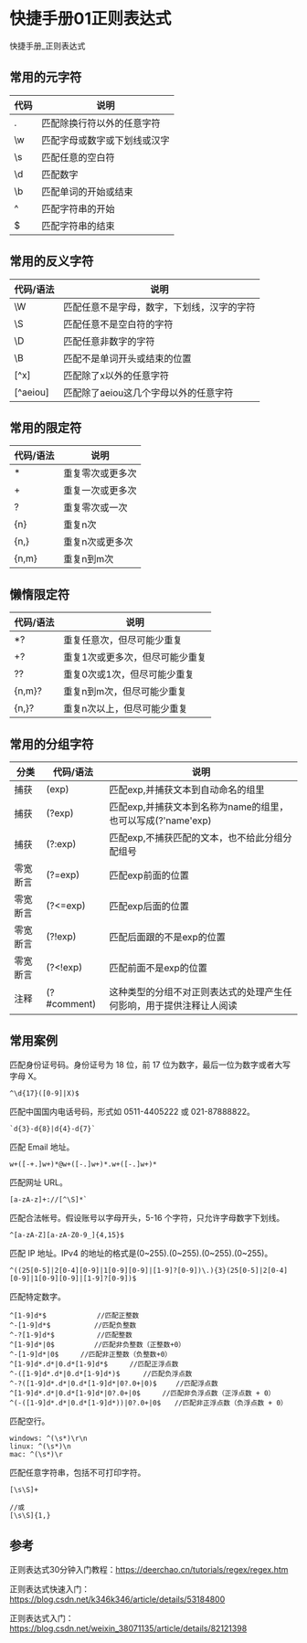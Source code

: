 # 快捷手册01正则表达式
快捷手册_正则表达式

## 常用的元字符

| 代码 |                         说明                         |
| ------ | ------------------------------------- |
| .        | 匹配除换行符以外的任意字符     |
| \\w   | 匹配字母或数字或下划线或汉字 |
| \\s    | 匹配任意的空白符                         |
| \\d    | 匹配数字                                         |
| \\b    | 匹配单词的开始或结束                 |
| ^       | 匹配字符串的开始                         |
| $       | 匹配字符串的结束                         |

## 常用的反义字符

| 代码/语法 |                                       说明                                       |
| ------------ | -------------------------------------------------------- |
| \\W             | 匹配任意不是字母，数字，下划线，汉字的字符 |
| \\S              | 匹配任意不是空白符的字符                                     |
| \\D              | 匹配任意非数字的字符                                             |
| \\B              | 匹配不是单词开头或结束的位置                             |
| \[^x\]         | 匹配除了x以外的任意字符                                       |
| \[^aeiou\] | 匹配除了aeiou这几个字母以外的任意字符           |

## 常用的限定符

| 代码/语法 | 说明                         |
| ------------ | --------------------- |
| *                 | 重复零次或更多次 |
| +                 | 重复一次或更多次 |
| ?                 | 重复零次或一次     |
| {n}              | 重复n次                   |
| {n,}            | 重复n次或更多次   |
| {n,m}         | 重复n到m次           |


## 懒惰限定符

| 代码/语法 | 说明                                                       |
| ------------ | ----------------------------------------- |
| *?               | 重复任意次，但尽可能少重复           |
| +?               | 重复1次或更多次，但尽可能少重复 |
| ??               | 重复0次或1次，但尽可能少重复       |
| {n,m}?       | 重复n到m次，但尽可能少重复         |
| {n,}?           | 重复n次以上，但尽可能少重复         |

## 常用的分组字符

| 分类 | 代码/语法 | 说明 |
| ----- | ------------ | ----- |
| 捕获         | (exp)                  | 匹配exp,并捕获文本到自动命名的组里                                                                      |
| 捕获         | (?<name>exp) | 匹配exp,并捕获文本到名称为name的组里，也可以写成(?'name'exp)               |
| 捕获         | (?:exp)               | 匹配exp,不捕获匹配的文本，也不给此分组分配组号                                              |
| 零宽断言 | (?=exp)              | 匹配exp前面的位置                                                                                                       |
| 零宽断言 | (?<=exp)            | 匹配exp后面的位置                                                                                                       |
| 零宽断言 | (?!exp)               | 匹配后面跟的不是exp的位置                                                                                       |
| 零宽断言 | (?<!exp)             | 匹配前面不是exp的位置                                                                                               |
| 注释         | (?#comment)   | 这种类型的分组不对正则表达式的处理产生任何影响，用于提供注释让人阅读 |

## 常用案例
匹配身份证号码。身份证号为 18 位，前 17 位为数字，最后一位为数字或者大写字母 X。

```
^\d{17}([0-9]|X)$
```

匹配中国国内电话号码，形式如 0511-4405222 或 021-87888822。

```
`d{3}-d{8}|d{4}-d{7}`
```
匹配 Email 地址。

```
w+([-+.]w+)*@w+([-.]w+)*.w+([-.]w+)* 
```
匹配网址 URL。

```
[a-zA-z]+://[^\S]*`
```
匹配合法帐号。假设账号以字母开头，5-16 个字符，只允许字母数字下划线。

```
^[a-zA-Z][a-zA-Z0-9_]{4,15}$
```
匹配 IP 地址。IPv4 的地址的格式是(0~255).(0~255).(0~255).(0~255)。

```
^((25[0-5]|2[0-4][0-9]|1[0-9][0-9]|[1-9]?[0-9])\.){3}(25[0-5]|2[0-4][0-9]|1[0-9][0-9]|[1-9]?[0-9])$
```
匹配特定数字。

```
^[1-9]d*$　 　 		//匹配正整数 
^-[1-9]d*$ 　 		//匹配负整数 
^-?[1-9]d*$　　 		//匹配整数 
^[1-9]d*|0$　 		//匹配非负整数（正整数+0） 
^-[1-9]d*|0$　　 	//匹配非正整数（负整数+0） 
^[1-9]d*.d*|0.d*[1-9]d*$　　 	//匹配正浮点数 
^-([1-9]d*.d*|0.d*[1-9]d*)$　 	//匹配负浮点数 
^-?([1-9]d*.d*|0.d*[1-9]d*|0?.0+|0)$　 	//匹配浮点数 
^[1-9]d*.d*|0.d*[1-9]d*|0?.0+|0$　　 	//匹配非负浮点数（正浮点数 + 0） 
^(-([1-9]d*.d*|0.d*[1-9]d*))|0?.0+|0$　　//匹配非正浮点数（负浮点数 + 0） 
```
匹配空行。

```
windows: ^(\s*)\r\n
linux: ^(\s*)\n
mac: ^(\s*)\r
```
匹配任意字符串，包括不可打印字符。


```
[\s\S]+

//或
[\s\S]{1,}
```
## 参考
正则表达式30分钟入门教程：https://deerchao.cn/tutorials/regex/regex.htm

正则表达式快速入门：https://blog.csdn.net/k346k346/article/details/53184800

正则表达式入门：https://blog.csdn.net/weixin_38071135/article/details/82121398


